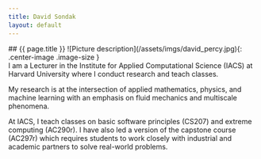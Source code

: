 ```yaml
---
title: David Sondak
layout: default
---
```


<div class="row">
<div class="col-1" markdown="1">
## {{ page.title }}
![Picture description](/assets/imgs/david_percy.jpg){: .center-image .image-size }
</div>
<div class="col-2" markdown="1">
I am a Lecturer in the Institute for Applied Computational Science (IACS) at Harvard University where I conduct research and teach
classes.

My research is at the intersection of applied mathematics, physics, and machine learning with an emphasis on fluid
mechanics and multiscale phenomena.

At IACS, I teach classes on basic software principles (CS207) and extreme computing
(AC290r).  I have also led a version of the capstone course (AC297r) which requires students to work closely with industrial
and academic partners to solve real-world problems.
</div>
</div>

<!--
  <div class="col-md-12" markdown="1">
## Teaching Interests
* Classes
  * Applied mathematics (PDEs, ODEs)
  * Numerical methods and analysis
  * Fluid mechanics
  * Scientific software
* Interactive learning
</div>
-->

<!--
### Contact
Email: dsondak@seas.harvard.edu 

Office:  Maxwell-Dworkin G111

Github: github.com/dsondak 

<img height="300px" src="/assets/imgs/david_percy.jpg">
![Picture description](/assets/imgs/david_percy.jpg#right)
-->
